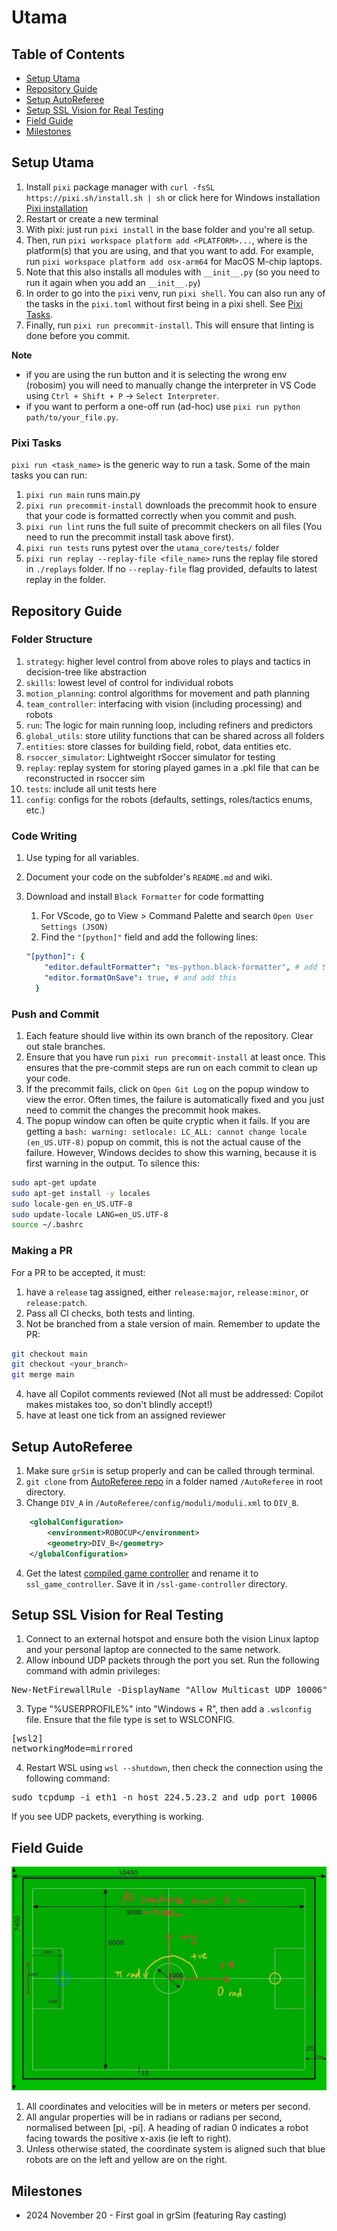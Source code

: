 # Utama

## Table of Contents
- [Setup Utama](#setup-utama)
- [Repository Guide](#repository-guide)
- [Setup AutoReferee](#setup-autoreferee)
- [Setup SSL Vision for Real Testing](#setup-ssl-vision-for-real-testing)
- [Field Guide](#field-guide)
- [Milestones](#milestones)

## Setup Utama

1. Install `pixi` package manager with `curl -fsSL https://pixi.sh/install.sh | sh` or click here for Windows installation [Pixi installation](https://pixi.sh/latest/#__tabbed_1_1) 
1. Restart or create a new terminal 
1. With pixi: just run `pixi install` in the base folder and you're all setup.
1. Then, run `pixi workspace platform add <PLATFORM>...`, where <PLATFORM> is the platform(s) that you are using, and that you want to add. For example, run `pixi workspace platform add osx-arm64` for MacOS M-chip laptops.
1. Note that this also installs all modules with `__init__.py` (so you need to run it again when you add an `__init__.py`)
1. In order to go into the `pixi` venv, run `pixi shell`. You can also run any of the tasks in the `pixi.toml` without first being in a pixi shell. See [Pixi Tasks](#pixi-tasks).
1. Finally, run `pixi run precommit-install`. This will ensure that linting is done before you commit.

**Note**
- if you are using the run button and it is selecting the wrong env (robosim) you will need to manually change the interpreter in VS Code using `Ctrl + Shift + P` -> `Select Interpreter`.
- if you want to perform a one-off run (ad-hoc) use `pixi run python path/to/your_file.py`.

### Pixi Tasks
`pixi run <task_name>` is the generic way to run a task. Some of the main tasks you can run:
1. `pixi run main` runs main.py
2. `pixi run precommit-install` downloads the precommit hook to ensure that your code is formatted correctly when you commit and push.
3. `pixi run lint` runs the full suite of precommit checkers on all files (You need to run the precommit install task above first).
4. `pixi run tests` runs pytest over the `utama_core/tests/` folder
5. `pixi run replay --replay-file <file_name>` runs the replay file stored in `./replays` folder. If no `--replay-file` flag provided, defaults to latest replay in the folder.

## Repository Guide

### Folder Structure

1. `strategy`: higher level control from above roles to plays and tactics in decision-tree like abstraction
2. `skills`: lowest level of control for individual robots
3. `motion_planning`: control algorithms for movement and path planning
4. `team_controller`: interfacing with vision (including processing) and robots
5. `run`: The logic for main running loop, including refiners and predictors
6. `global_utils`: store utility functions that can be shared across all folders
7. `entities`: store classes for building field, robot, data entities etc.
8. `rsoccer_simulator`: Lightweight rSoccer simulator for testing
9. `replay`: replay system for storing played games in a .pkl file that can be reconstructed in rsoccer sim
10. `tests`: include all unit tests here
11. `config`: configs for the robots (defaults, settings, roles/tactics enums, etc.)

### Code Writing

1. Use typing for all variables.
2. Document your code on the subfolder's `README.md` and wiki.
3. Download and install `Black Formatter` for code formatting

   1. For VScode, go to View > Command Palette and search `Open User Settings (JSON)`
   2. Find the `"[python]"` field and add the following lines:

   ```yaml
   "[python]": {
       "editor.defaultFormatter": "ms-python.black-formatter", # add this
       "editor.formatOnSave": true, # and add this
     }
   ```

### Push and Commit

1. Each feature should live within its own branch of the repository. Clear out stale branches.
2. Ensure that you have run `pixi run precommit-install` at least once. This ensures that the pre-commit steps are run on each commit to clean up your code.
3. If the precommit fails, click on `Open Git Log` on the popup window to view the error. Often times, the failure is automatically fixed and you just need to commit the changes the precommit hook makes.
4. The popup window can often be quite cryptic when it fails. If you are getting a `bash: warning: setlocale: LC_ALL: cannot change locale (en_US.UTF-8)` popup on commit, this is not the actual cause of the failure. However, Windows decides to show this warning, because it is first warning in the output. To silence this:
```bash
sudo apt-get update
sudo apt-get install -y locales
sudo locale-gen en_US.UTF-8
sudo update-locale LANG=en_US.UTF-8
source ~/.bashrc
```

### Making a PR
For a PR to be accepted, it must:
1. have a `release` tag assigned, either `release:major`, `release:minor`, or `release:patch`.
2. Pass all CI checks, both tests and linting.
3. Not be branched from a stale version of main. Remember to update the PR:
```bash
git checkout main
git checkout <your_branch>
git merge main
```
4. have all Copilot comments reviewed (Not all must be addressed: Copilot makes mistakes too, so don't blindly accept!)
5. have at least one tick from an assigned reviewer

## Setup AutoReferee

1. Make sure `grSim` is setup properly and can be called through terminal.
2. `git clone` from [AutoReferee repo](https://github.com/TIGERs-Mannheim/AutoReferee) in a folder named `/AutoReferee` in root directory.
3. Change `DIV_A` in `/AutoReferee/config/moduli/moduli.xml` to `DIV_B`.

```xml
    <globalConfiguration>
        <environment>ROBOCUP</environment>
        <geometry>DIV_B</geometry>
    </globalConfiguration>
```

4. Get the latest [compiled game controller](https://github.com/RoboCup-SSL/ssl-game-controller/releases/) and rename it to `ssl_game_controller`. Save it in `/ssl-game-controller` directory.

## Setup SSL Vision for Real Testing

1. Connect to an external hotspot and ensure both the vision Linux laptop and your personal laptop are connected to the same network.
2. Allow inbound UDP packets through the port you set. Run the following command with admin privileges:
<pre>
New-NetFirewallRule -DisplayName "Allow Multicast UDP 10006" -Direction Inbound -Protocol UDP -LocalPort 10006 -Action Allow
</pre>
3. Type "%USERPROFILE%" into "Windows + R", then add a `.wslconfig` file. Ensure that the file type is set to WSLCONFIG.
<pre>
[wsl2]
networkingMode=mirrored
</pre>
4. Restart WSL using `wsl --shutdown`, then check the connection using the following command:
<pre>
sudo tcpdump -i eth1 -n host 224.5.23.2 and udp port 10006
</pre>
If you see UDP packets, everything is working.

## Field Guide

![field_guide](assets/images/field_guide.jpg)

1. All coordinates and velocities will be in meters or meters per second.
2. All angular properties will be in radians or radians per second, normalised between [pi, -pi]. A heading of radian 0 indicates a robot facing towards the positive x-axis (ie left to right).
3. Unless otherwise stated, the coordinate system is aligned such that blue robots are on the left and yellow are on the right.

## Milestones

- 2024 November 20 - First goal in grSim (featuring Ray casting)
